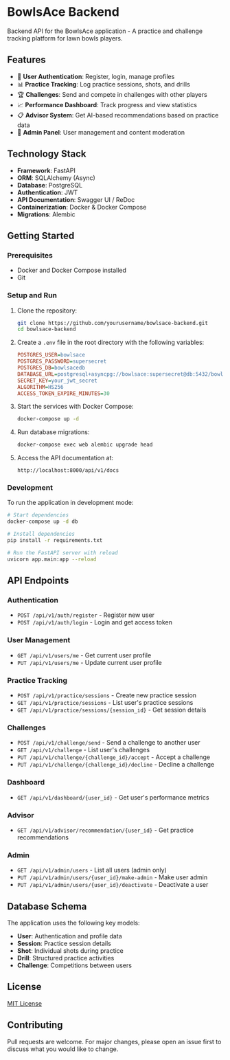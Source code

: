 # BowlsAce Backend

Backend API for the BowlsAce application - A practice and challenge tracking platform for lawn bowls players.

## Features

- 👤 **User Authentication**: Register, login, manage profiles
- 📊 **Practice Tracking**: Log practice sessions, shots, and drills
- 🏆 **Challenges**: Send and compete in challenges with other players
- 📈 **Performance Dashboard**: Track progress and view statistics
- 📋 **Advisor System**: Get AI-based recommendations based on practice data
- 🔑 **Admin Panel**: User management and content moderation

## Technology Stack

- **Framework**: FastAPI
- **ORM**: SQLAlchemy (Async)
- **Database**: PostgreSQL
- **Authentication**: JWT
- **API Documentation**: Swagger UI / ReDoc
- **Containerization**: Docker & Docker Compose
- **Migrations**: Alembic

## Getting Started

### Prerequisites

- Docker and Docker Compose installed
- Git

### Setup and Run

1. Clone the repository:
   ```bash
   git clone https://github.com/yourusername/bowlsace-backend.git
   cd bowlsace-backend
   ```

2. Create a `.env` file in the root directory with the following variables:
   ```ini
   POSTGRES_USER=bowlsace
   POSTGRES_PASSWORD=supersecret
   POSTGRES_DB=bowlsacedb
   DATABASE_URL=postgresql+asyncpg://bowlsace:supersecret@db:5432/bowlsacedb
   SECRET_KEY=your_jwt_secret
   ALGORITHM=HS256
   ACCESS_TOKEN_EXPIRE_MINUTES=30
   ```

3. Start the services with Docker Compose:
   ```bash
   docker-compose up -d
   ```

4. Run database migrations:
   ```bash
   docker-compose exec web alembic upgrade head
   ```

5. Access the API documentation at:
   ```
   http://localhost:8000/api/v1/docs
   ```

### Development

To run the application in development mode:

```bash
# Start dependencies
docker-compose up -d db

# Install dependencies
pip install -r requirements.txt

# Run the FastAPI server with reload
uvicorn app.main:app --reload
```

## API Endpoints

### Authentication
- `POST /api/v1/auth/register` - Register new user
- `POST /api/v1/auth/login` - Login and get access token

### User Management
- `GET /api/v1/users/me` - Get current user profile
- `PUT /api/v1/users/me` - Update current user profile

### Practice Tracking
- `POST /api/v1/practice/sessions` - Create new practice session
- `GET /api/v1/practice/sessions` - List user's practice sessions
- `GET /api/v1/practice/sessions/{session_id}` - Get session details

### Challenges
- `POST /api/v1/challenge/send` - Send a challenge to another user
- `GET /api/v1/challenge` - List user's challenges
- `PUT /api/v1/challenge/{challenge_id}/accept` - Accept a challenge
- `PUT /api/v1/challenge/{challenge_id}/decline` - Decline a challenge

### Dashboard
- `GET /api/v1/dashboard/{user_id}` - Get user's performance metrics

### Advisor
- `GET /api/v1/advisor/recommendation/{user_id}` - Get practice recommendations

### Admin
- `GET /api/v1/admin/users` - List all users (admin only)
- `PUT /api/v1/admin/users/{user_id}/make-admin` - Make user admin
- `PUT /api/v1/admin/users/{user_id}/deactivate` - Deactivate a user

## Database Schema

The application uses the following key models:

- **User**: Authentication and profile data
- **Session**: Practice session details
- **Shot**: Individual shots during practice
- **Drill**: Structured practice activities
- **Challenge**: Competitions between users

## License

[MIT License](LICENSE)

## Contributing

Pull requests are welcome. For major changes, please open an issue first to discuss what you would like to change.
